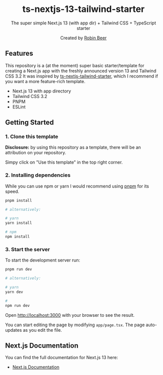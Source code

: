 <div align="center">
  <h1>ts-nextjs-13-tailwind-starter</h1>
  <p>The super simple Next.js 13 (with app dir) + Tailwind CSS + TypeScript starter</p>
  <p>Created by <a href="https://robin.beer/">Robin Beer</a></p>
</div>

## Features

This repository is a (at the moment) super basic starter/template for creating a Next.js app with the freshly announced version 13 and Tailwind CSS 3.2
It was inspired by [ts-nextjs-tailwind-starter](https://github.com/theodorusclarence/ts-nextjs-tailwind-starter), which I recommend if you want a more feature-rich template.

 - Next.js 13 with app directory
 - Tailwind CSS 3.2
 - PNPM
 - ESLint

## Getting Started

### 1. Clone this template

**Disclosure:** by using this repository as a template, there will be an attribution on your repository.

Simpy click on "Use this template" in the top right corner.

### 2. Installing dependencies

While you can use npm or yarn I would recommend using [pnpm](https://pnpm.io) for its speed.

```bash
pnpm install

# alternatively:

# yarn
yarn install

# npm
npm install
```

### 3. Start the server
To start the development server run:

```bash
pnpm run dev

# alternatively:

# yarn 
yarn dev

#
npm run dev
```

Open [http://localhost:3000](http://localhost:3000) with your browser to see the result.

You can start editing the page by modifying `app/page.tsx`. The page auto-updates as you edit the file.


## Next.js Documentation


You can find the full documentation for Next.js 13 here:

- [Next.js Documentation](https://beta.nextjs.org/docs)
